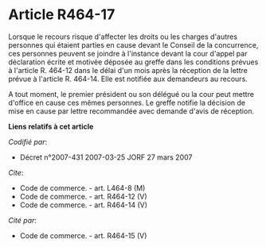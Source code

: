 # Article R464-17

Lorsque le recours risque d'affecter les droits ou les charges d'autres personnes qui étaient parties en cause devant le
Conseil de la concurrence, ces personnes peuvent se joindre à l'instance devant la cour d'appel par déclaration écrite et
motivée déposée au greffe dans les conditions prévues à l'article R. 464-12 dans le délai d'un mois après la réception de la
lettre prévue à l'article R. 464-14. Elle est notifiée aux demandeurs au recours.

A tout moment, le premier président ou son délégué ou la cour peut mettre d'office en cause ces mêmes personnes. Le greffe
notifie la décision de mise en cause par lettre recommandée avec demande d'avis de réception.

**Liens relatifs à cet article**

_Codifié par_:

  - Décret n°2007-431 2007-03-25 JORF 27 mars 2007

_Cite_:

  - Code de commerce. - art. L464-8 (M)
  - Code de commerce. - art. R464-12 (V)
  - Code de commerce. - art. R464-14 (V)

_Cité par_:

  - Code de commerce. - art. R464-15 (V)
